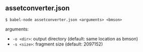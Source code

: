 ## assetconverter.json
`$ babel-node assetconverter.json <arguments> <bmson>`

arguments:
- `-o <dir>`: output directory (default: same location as bmson)
- `-s <size>`: fragment size (default: 2097152)
